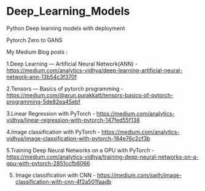 # Deep_Learning_Models
Python Deep learning models with deployment 

Pytorch Zero to GANS

My Medium Blog posts :

1.Deep Learning — Artificial Neural Network(ANN) - https://medium.com/analytics-vidhya/deep-learning-artificial-neural-network-ann-13b54c3f370f

2.Tensors — Basics of pytorch programming - https://medium.com/@arun.purakkatt/tensors-basics-of-pytorch-programming-5de82ea45ebf

3.Linear Regression with PyTorch - https://medium.com/analytics-vidhya/linear-regression-with-pytorch-147fed55f138

4.Image classification with PyTorch - https://medium.com/analytics-vidhya/image-classification-with-pytorch-184e76c2cf3b

5.Training Deep Neural Networks on a GPU with PyTorch - https://medium.com/analytics-vidhya/training-deep-neural-networks-on-a-gpu-with-pytorch-2851ccfb6066

5. Image classification with CNN - https://medium.com/swlh/image-classification-with-cnn-4f2a501faadb

